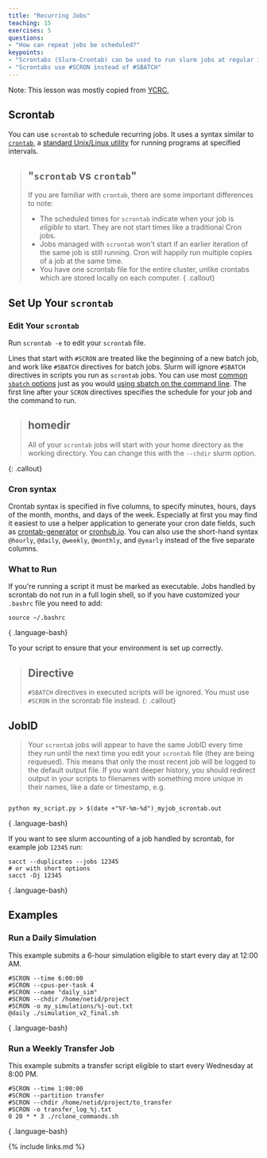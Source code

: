```yaml
---
title: "Recurring Jobs"
teaching: 15
exercises: 5
questions:
- "How can repeat jobs be scheduled?"
keypoints:
- "Scrontabs (Slurm-Crontab) can be used to run slurm jobs at regular interviews."
- "Scrontabs use #SCRON instead of #SBATCH"
---
```


Note: This lesson was mostly copied from [YCRC](https://docs.ycrc.yale.edu/), 

## Scrontab

You can use `scrontab` to schedule recurring jobs. It uses a syntax similar to [`crontab`](https://man7.org/linux/man-pages/man5/crontab.5.html), a [standard Unix/Linux utility](https://en.wikipedia.org/wiki/Cron) for running programs at specified intervals. 

> ## "`scrontab` vs `crontab`"
> If you are familiar with `crontab`, there are some important differences to note:
> - The scheduled times for `scrontab` indicate when your job is *eligible* to start. They are not start times like a traditional Cron jobs.
> - Jobs managed with `scrontab` won't start if an earlier iteration of the same job is still running. Cron will happily run multiple copies of a job at the same time.
> - You have one scrontab file for the entire cluster, unlike crontabs which are stored locally on each computer.
{ .callout}

## Set Up Your `scrontab`

### Edit Your `scrontab`

Run `scrontab -e` to edit your `scrontab` file.

Lines that start with `#SCRON` are treated like the beginning of a new batch job, and work like `#SBATCH` directives for batch jobs. Slurm will ignore `#SBATCH` directives in scripts you run as `scrontab` jobs. You can use most [common `sbatch` options](/clusters-at-yale/job-scheduling/#common-job-request-options) just as you would [using sbatch on the command line](https://slurm.schedmd.com/sbatch.html). The first line after your `SCRON` directives specifies the schedule for your job and the command to run. 


> ## homedir
> All of your `scrontab` jobs will start with your home directory as the working directory. You can change this with the `--chdir` slurm option.
>
{: .callout}


### Cron syntax

Crontab syntax is specified in five columns, to specify minutes, hours, days of the month, months, and days of the week. Especially at first you may find it easiest to use a helper application to generate your cron date fields, such as [crontab-generator](http://crontab-generator.org/) or [cronhub.io](https://crontab.cronhub.io/). You can also use the short-hand syntax `@hourly`, `@daily`, `@weekly`, `@monthly`, and `@yearly` instead of the five separate columns.

### What to Run

If you're running a script it must be marked as executable. Jobs handled by scrontab do not run in a full login shell, so if you have customized your `.bashrc` file you need to add:

``` 
source ~/.bashrc
```
{ .language-bash}

To your script to ensure that your environment is set up correctly.

> ## Directive
> `#SBATCH` directives in executed scripts will be ignored.  You must use `#SCRON` in the scrontab file instead.
{: .callout}

## JobID
> Your `scrontab` jobs will appear to have the same JobID every time they run until the next time you edit your `scrontab` file (they are being requeued). 
> This means that only the most recent job will be logged to the default output file. 
> If you want deeper history, you should redirect output in your scripts to filenames with something more unique in their names, like a date or timestamp, e.g.

```

python my_script.py > $(date +"%Y-%m-%d")_myjob_scrontab.out
```
{ .language-bash}


If you want to see slurm accounting of a job handled by scrontab, for example job `12345` run:

``` 
sacct --duplicates --jobs 12345
# or with short options
sacct -Dj 12345
```
{ .language-bash}


## Examples 

### Run a Daily Simulation

This example submits a 6-hour simulation eligible to start every day at 12:00 AM.

```
#SCRON --time 6:00:00
#SCRON --cpus-per-task 4
#SCRON --name "daily_sim"
#SCRON --chdir /home/netid/project
#SCRON -o my_simulations/%j-out.txt
@daily ./simulation_v2_final.sh
```
{ .language-bash}


### Run a Weekly Transfer Job

This example submits a transfer script eligible to start every Wednesday at 8:00 PM.

``` 
#SCRON --time 1:00:00
#SCRON --partition transfer
#SCRON --chdir /home/netid/project/to_transfer
#SCRON -o transfer_log_%j.txt
0 20 * * 3 ./rclone_commands.sh
```
{ .language-bash}

{% include links.md %}

